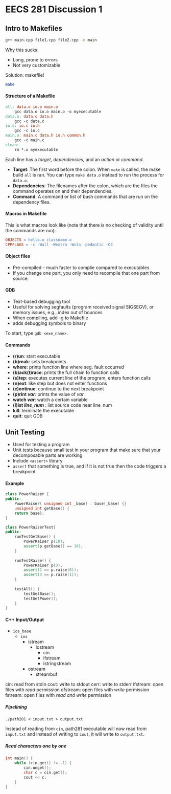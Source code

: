 # EECS 281 Discussion 1

## Intro to Makefiles

```bash
g++ main.cpp file1.cpp file2.cpp -o main
```

Why this sucks:
* Long, prone to errors
* Not very customizable

Solution: makefile!

```bash
make
```

#### Structure of a Makefile

```makefile
all: data.o io.o main.o
    gcc data.o io.o main.o -o myexecutable
data.o: data.c data.h
    gcc -c data.c
io.o: io.c io.h
    gcc -c io.c
main.o: main.c data.h io.h common.h
    gcc -c main.c
clean:
    rm *.o myexecutable
```

Each line has a *target*, *dependencies*, and an *action* or *command*.
* **Target**: The first word before the colon. When `make` is called, the make build `all` is ran. You can type `make data.o` instead to run the process for `data.o`.
* **Dependencies**: The filenames after the colon, which are the files the command operates on and their dependencies.
* **Command**: A command or list of bash commands that are run on the dependency files.

#### Macros in Makefile

This is what macros look like (note that there is no checking of validity until the commands are run):

```makefile
OBJECTS = hello.o classname.o
CPPFLAGS = -c -Wall -Wextra -Wvla -pedantic -O3
```

#### Object files
* Pre-compiled – much faster to complie compared to executables
* If you change one part, you only need to recompile that one part from source.
 
#### GDB

* Text-based debugging tool
* Useful for solving segfaults (program received signal SIGSEGV), or memory issues, e.g., index out of bounces
* When compiling, add -g to Makefile
* adds debugging symbols to binary
 
To start, type `gdb <exe_name>`.

#### Commands

* **(r)un**: start executable
* **(b)reak**: sets breakpoints
* **where**: prints function line where seg. fault occurred
* **(b)ack(t)race**: prints the full chain fo function calls
* **(s)tep**: executes current line of the program, enters function calls
* **(n)ext**: like step but does not enter functions
* **(c)ontinue**: continue to the next breakpoint
* **(p)rint *var***: prints the value of *var*
* **watch *var***: watch a certain variable
* **(l)ist *line_num*** : list source code near line_num
* **kill**: terminate the executable
* **quit**: quit GDB
 
## Unit Testing

* Used for testing a program
* Unit tests because small test in your program that make sure that your decomposable parts are working
* Include `<assert>` library
* `assert` that something is true, and if it is not true then the code triggers a breakpoint.

#### Example

```c++
class PowerRaiser {
public:
    PowerRaiser( unsigned int _base) : base(_base) {}
    unsigned int getBase() {
    return base};
}

class PowerRaiserTest{
public:
    runTestGetBase() {
        PowerRaiser p(10);
        assert(p.getBase() == 10);
    }
    
    runTestRaise() {
        PowerRaiser p(3);
        assert(1 == p.raise(0));
        assert(3 == p.raise(1));
    }
    
    testAll() {
        testGetBase();
        testGetPower();
    }
}
```

#### C++ Input/Output

* `ios_base`
    * `ios`
        * istream
            * iostream
                * cin
                * ifstream
                * istringstream
        * ostream
            * streambuf


cin: read from stdin
cout: write to stdout
cerr: write to stderr
ifstream: open files with *read* permission
ofstream: open files with *write* permission
fstream: open files with *read and write* permission

##### Pipelining

```
./path281 < input.txt > output.txt
```

Instead of reading from `cin`, path281 executable will now read from `input.txt` and instead of writing to `cout`, it will write to `output.txt`.

##### Read characters one by one
```c++
int main() {
    while (cin.get() != -1) {
        cin.unget();
        char c = cin.get();
        cout << c;
    }
}
```

